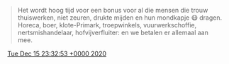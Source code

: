 > Het wordt hoog tijd voor een bonus voor al die mensen die trouw thuiswerken, niet zeuren, drukte mijden en hun mondkapje 😷 dragen\.  
> Horeca, boer, klote\-Primark, troepwinkels, vuurwerkschoffie, nertsmishandelaar, hofvijverfluiter: en we betalen er allemaal aan mee\.

<img src="../../media/tweet.ico" width="12" /> [Tue Dec 15 23:32:53 +0000 2020](https://twitter.com/DromerDenker/status/1338990441514012672)